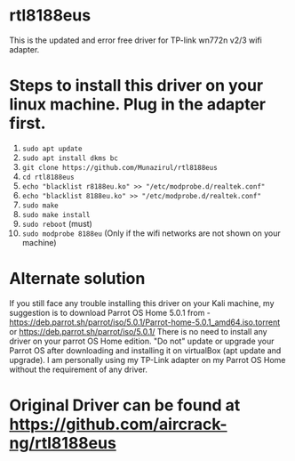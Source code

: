 # rtl8188eus
This is the updated and error free driver for TP-link wn772n v2/3 wifi adapter.

# Steps to install this driver on your linux machine. Plug in the adapter first.
1. `sudo apt update`
2. `sudo apt install dkms bc`
3. `git clone https://github.com/Munazirul/rtl8188eus`
4. `cd rtl8188eus`
5. `echo "blacklist r8188eu.ko" >> "/etc/modprobe.d/realtek.conf"`
6. `echo "blacklist 8188eu.ko" >> "/etc/modprobe.d/realtek.conf"`
7. `sudo make`
8. `sudo make install`
9. `sudo reboot` (must)
10. `sudo modprobe 8188eu` (Only if the wifi networks are not shown on your machine)

# Alternate solution
If you still face any trouble installing this driver on your Kali machine, my suggestion is to download Parrot OS Home 5.0.1 from - https://deb.parrot.sh/parrot/iso/5.0.1/Parrot-home-5.0.1_amd64.iso.torrent  or  https://deb.parrot.sh/parrot/iso/5.0.1/ 
There is no need to install any driver on your parrot OS Home edition.
"Do not" update or upgrade your Parrot OS after downloading and installing it on virtualBox (apt update and upgrade).
I am personally using my TP-Link adapter on my Parrot OS Home without the requirement of any driver.

# Original Driver can be found at https://github.com/aircrack-ng/rtl8188eus
